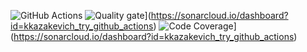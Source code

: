 ![GitHub Actions](https://github.com/kkazakevich/try_github_actions/workflows/Java%20CI/badge.svg)
![Quality gate](https://sonarcloud.io/api/project_badges/measure?project=kkazakevich_try_github_actions&metric=alert_status)](https://sonarcloud.io/dashboard?id=kkazakevich_try_github_actions)
![Code Coverage](https://sonarcloud.io/api/project_badges/measure?project=kkazakevich_try_github_actions&metric=coverage)](https://sonarcloud.io/dashboard?id=kkazakevich_try_github_actions)

